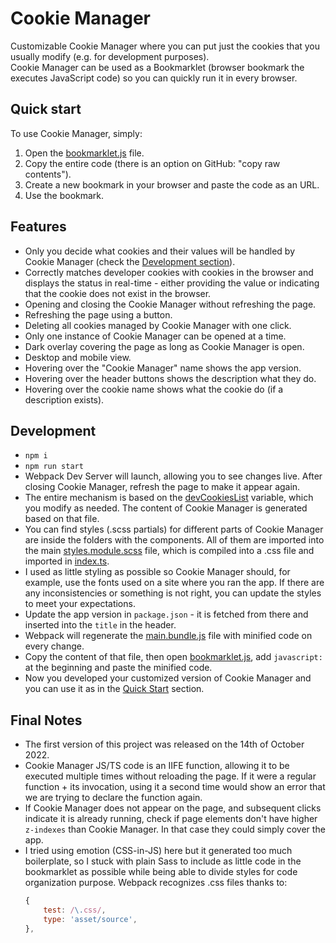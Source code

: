 # Cookie Manager

Customizable Cookie Manager where you can put just the cookies that you usually modify (e.g. for development purposes).  
Cookie Manager can be used as a Bookmarklet (browser bookmark the executes JavaScript code) so you can quickly run it in every browser.

## Quick start

To use Cookie Manager, simply:

1. Open the [bookmarklet.js](build/bookmarklet.js) file.
2. Copy the entire code (there is an option on GitHub: "copy raw contents").
3. Create a new bookmark in your browser and paste the code as an URL.
4. Use the bookmark.

## Features

- Only you decide what cookies and their values will be handled by Cookie Manager (check the [Development section](#development)).
- Correctly matches developer cookies with cookies in the browser and displays the status in real-time - either providing the value or indicating that the cookie does not exist in the browser.
- Opening and closing the Cookie Manager without refreshing the page.
- Refreshing the page using a button.
- Deleting all cookies managed by Cookie Manager with one click.
- Only one instance of Cookie Manager can be opened at a time.
- Dark overlay covering the page as long as Cookie Manager is open.
- Desktop and mobile view.
- Hovering over the "Cookie Manager" name shows the app version.
- Hovering over the header buttons shows the description what they do.
- Hovering over the cookie name shows what the cookie do (if a description exists).

## Development

- `npm i`
- `npm run start`
- Webpack Dev Server will launch, allowing you to see changes live. After closing Cookie Manager, refresh the page to make it appear again.
- The entire mechanism is based on the [devCookiesList](src/utils/devCookies.ts) variable, which you modify as needed. The content of Cookie Manager is generated based on that file.
- You can find styles (.scss partials) for different parts of Cookie Manager are inside the folders with the components. All of them are imported into the main [styles.module.scss](src/styles/styles.module.scss) file, which is compiled into a .css file and imported in [index.ts](src/index.ts).
- I used as little styling as possible so Cookie Manager should, for example, use the fonts used on a site where you ran the app. If there are any inconsistencies or something is not right, you can update the styles to meet your expectations.
- Update the app version in `package.json` - it is fetched from there and inserted into the `title` in the header.
- Webpack will regenerate the [main.bundle.js](build/main.bundle.js) file with minified code on every change.
- Copy the content of that file, then open [bookmarklet.js](build/bookmarklet.js), add `javascript:` at the beginning and paste the minified code.
- Now you developed your customized version of Cookie Manager and you can use it as in the [Quick Start](#quick-start) section.

## Final Notes

- The first version of this project was released on the 14th of October 2022.
- Cookie Manager JS/TS code is an IIFE function, allowing it to be executed multiple times without reloading the page. If it were a regular function + its invocation, using it a second time would show an error that we are trying to declare the function again.
- If Cookie Manager does not appear on the page, and subsequent clicks indicate it is already running, check if page elements don't have higher `z-indexes` than Cookie Manager. In that case they could simply cover the app.
- I tried using emotion (CSS-in-JS) here but it generated too much boilerplate, so I stuck with plain Sass to include as little code in the bookmarklet as possible while being able to divide styles for code organization purpose. Webpack recognizes .css files thanks to:
    ```js
    {
        test: /\.css/,
        type: 'asset/source',
    },
    ```
